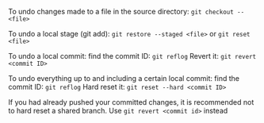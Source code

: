 To undo changes made to a file in the source directory:
	`git checkout -- <file>`

To undo a local stage (git add):
	`git restore --staged <file>`
	or
	`git reset <file>`

To undo a local commit:
	find the commit ID:
	`git reflog`
	Revert it:
	`git revert <commit ID>`

To undo everything up to and including a certain local commit:
	find the commit ID:
	`git reflog`
	Hard reset it:
	`git reset --hard <commit ID>`

If you had already pushed your committed changes, it is  recommended not to hard reset a shared branch. Use `git revert <commit id>` instead
